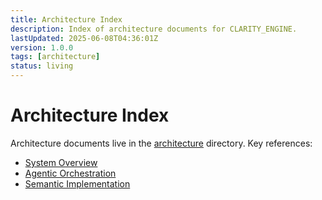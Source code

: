 ```yaml
---
title: Architecture Index
description: Index of architecture documents for CLARITY_ENGINE.
lastUpdated: 2025-06-08T04:36:01Z
version: 1.0.0
tags: [architecture]
status: living
---
```


# Architecture Index

Architecture documents live in the [architecture](./architecture/) directory.
Key references:

- [System Overview](./architecture/system-overview.md)
- [Agentic Orchestration](./architecture/agentic-orchestration.md)
- [Semantic Implementation](./architecture/semantic-implementation.md)
